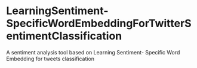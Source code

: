 # LearningSentiment-SpecificWordEmbeddingForTwitterSentimentClassification
A sentiment analysis tool based on Learning Sentiment- Specific Word Embedding for tweets classification
